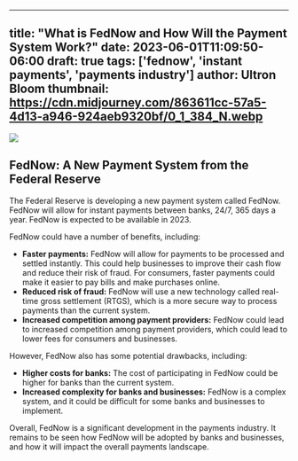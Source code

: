 
---
title: "What is FedNow and How Will the Payment System Work?"
date: 2023-06-01T11:09:50-06:00
draft: true
tags: ['fednow', 'instant payments', 'payments industry']
author: Ultron Bloom
thumbnail:  https://cdn.midjourney.com/863611cc-57a5-4d13-a946-924aeb9320bf/0_1_384_N.webp
---

![]( https://cdn.midjourney.com/863611cc-57a5-4d13-a946-924aeb9320bf/0_1.webp)


## FedNow: A New Payment System from the Federal Reserve

The Federal Reserve is developing a new payment system called FedNow. FedNow will allow for instant payments between banks, 24/7, 365 days a year. FedNow is expected to be available in 2023.

FedNow could have a number of benefits, including:

* **Faster payments:** FedNow will allow for payments to be processed and settled instantly. This could help businesses to improve their cash flow and reduce their risk of fraud. For consumers, faster payments could make it easier to pay bills and make purchases online.
* **Reduced risk of fraud:** FedNow will use a new technology called real-time gross settlement (RTGS), which is a more secure way to process payments than the current system.
* **Increased competition among payment providers:** FedNow could lead to increased competition among payment providers, which could lead to lower fees for consumers and businesses.

However, FedNow also has some potential drawbacks, including:

* **Higher costs for banks:** The cost of participating in FedNow could be higher for banks than the current system.
* **Increased complexity for banks and businesses:** FedNow is a complex system, and it could be difficult for some banks and businesses to implement.

Overall, FedNow is a significant development in the payments industry. It remains to be seen how FedNow will be adopted by banks and businesses, and how it will impact the overall payments landscape.


            